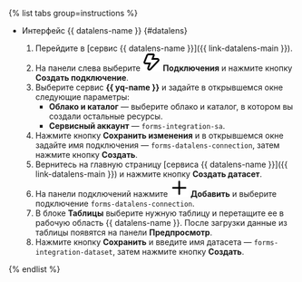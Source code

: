 {% list tabs group=instructions %}

- Интерфейс {{ datalens-name }} {#datalens}

  1. Перейдите в [сервис {{ datalens-name }}]({{ link-datalens-main }}).
  1. На панели слева выберите ![image](../../_assets/console-icons/thunderbolt.svg) **Подключения** и нажмите кнопку **Создать подключение**.
  1. Выберите сервис **{{ yq-name }}** и задайте в открывшемся окне следующие параметры:
      * **Облако и каталог** — выберите облако и каталог, в котором вы создали остальные ресурсы.
      * **Сервисный аккаунт** — `forms-integration-sa`.
  1. Нажмите кнопку **Сохранить изменения** и в открывшемся окне задайте имя подключения — `forms-datalens-connection`, затем нажмите кнопку **Создать**.
  1. Вернитесь на главную страницу [сервиса {{ datalens-name }}]({{ link-datalens-main }}) и нажмите кнопку **Создать датасет**.
  1. На панели подключений нажмите ![icon](../../_assets/console-icons/plus.svg) **Добавить** и выберите подключение `forms-datalens-connection`.
  1. В блоке **Таблицы** выберите нужную таблицу и перетащите ее в рабочую область {{ datalens-name }}.
      После загрузки данные из таблицы появятся на панели **Предпросмотр**.
  1. Нажмите кнопку **Сохранить** и введите имя датасета — `forms-integration-dataset`, затем нажмите кнопку **Создать**.

{% endlist %}
